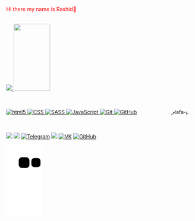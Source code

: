 <font style ="color:red">Hi there my name is Rashid👋 </font>
  
  <br>
<div>
  <a href="https://github.com/rashid-87">
  <img height="180px" src="https://github-readme-stats.vercel.app/api?username=rashid-87&show_icons=true&theme=dracula&include_all_commits=true&count_private=true"/>
    <img height="180px" width="44%" src="https://github-readme-stats.vercel.app/api/top-langs/?username=rashid-87&langs_count=7&theme=dracula"/>
</div>
  
##
  
<div> <br>
<img alt="html5" src="https://camo.githubusercontent.com/0c3a16a22ae058cfe38a06dc9ea16404cf006409262f547c9ccfa3ec8b30f71e/68747470733a2f2f696d672e736869656c64732e696f2f62616467652f2d48544d4c352d4533344632363f7374796c653d666c61742d737175617265266c6f676f3d68746d6c35266c6f676f436f6c6f723d7768697465" data-canonical-src="https://img.shields.io/badge/-HTML5-E34F26?style=flat-square&amp;logo=html5&amp;logoColor=white"  height="29" style="width: 50;">
<img src="https://camo.githubusercontent.com/2b49b2bf90302cbf8d066b13547d85bf09ecef2ed4274f82b6605d9a847eb286/68747470733a2f2f696d672e736869656c64732e696f2f62616467652f2d4353532d3333333f7374796c653d666f722d7468652d6261646765266c6f676f3d63737333266c6f676f436f6c6f723d626c7565" alt="CSS" data-canonical-src="https://img.shields.io/badge/-CSS-333?style=for-the-badge&amp;logo=css3&amp;logoColor=blue" height="30" width="100">
<img src="https://camo.githubusercontent.com/cfeaea98a9f65923317edbc557ecd2bb1117b59c21c8c357aa86299e44bf5a17/68747470733a2f2f696d672e736869656c64732e696f2f62616467652f2d534153532d3333333f7374796c653d666f722d7468652d6261646765266c6f676f3d53415353" alt="SASS" data-canonical-src="https://img.shields.io/badge/-SASS-333?style=for-the-badge&amp;logo=SASS" height="30" width="100">
<img src="https://camo.githubusercontent.com/dd6e432fef460b39933185c21109e73b9796354526b0f394a32e224147db78ae/68747470733a2f2f696d672e736869656c64732e696f2f62616467652f2d4a6176615363726970742d3333333f7374796c653d666f722d7468652d6261646765266c6f676f3d6a617661736372697074" alt="JavaScript" data-canonical-src="https://img.shields.io/badge/-JavaScript-333?style=for-the-badge&amp;logo=javascript" height="30" max-width="100%">
<img src="https://camo.githubusercontent.com/ecd61797542a3c4aadde178e2f6aac49f125c95f1d7249d6972304b91a4da8b8/68747470733a2f2f696d672e736869656c64732e696f2f62616467652f2d4769742d3333333f7374796c653d666f722d7468652d6261646765266c6f676f3d476974" alt="Git" data-canonical-src="https://img.shields.io/badge/-Git-333?style=for-the-badge&amp;logo=Git" height="30" width="100">
<img src="https://camo.githubusercontent.com/dbe1d254172d29511694c1a3b829b18b73a55e1a0465ead8a489476fe7c869bf/68747470733a2f2f696d672e736869656c64732e696f2f62616467652f2d4769744875622d3333333f7374796c653d666f722d7468652d6261646765266c6f676f3d476974487562" alt="GitHub" data-canonical-src="https://img.shields.io/badge/-GitHub-333?style=for-the-badge&amp;logo=GitHub" height="30" max-width="100%">
    <img align="right" alt="Rafa-pic" height="115" style="border-radius:100%;" style=for-the-badge&amp; src="https://s3.us-west-2.amazonaws.com/secure.notion-static.com/ca4fd0b1-0f5e-4aed-bd87-b5d3ae6fe110/emljB.gif?X-Amz-Algorithm=AWS4-HMAC-SHA256&amp;X-Amz-Content-Sha256=UNSIGNED-PAYLOAD&amp;X-Amz-Credential=AKIAT73L2G45EIPT3X45%2F20221218%2Fus-west-2%2Fs3%2Faws4_request&amp;X-Amz-Date=20221218T074732Z&amp;X-Amz-Expires=86400&amp;X-Amz-Signature=579e835542337086fda2a626a4bacd1ac3514dfcf32e613ada356583a478af87&amp;X-Amz-SignedHeaders=host&amp;x-id=GetObject">

</div>

  ##
  <br>
<div> 
  <a href="https://www.instagram.com/rashid_mamyrov/"><img src="https://img.shields.io/badge/-Instagram-%23E4405F?style=for-the-badge&logo=instagram&logoColor=white" target="_blank"></a>
 <a href="https://discord.com/channels/@me" target="_blank"><img src="https://img.shields.io/badge/Discord-7289DA?style=for-the-badge&logo=discord&logoColor=white" target="_blank"></a> 
 <a href="https://t.me/rashid_1987"><img src="https://camo.githubusercontent.com/32d301601badedb14ef7a1e56431bdc934779610de1561291873b6899e67d434/68747470733a2f2f696d672e736869656c64732e696f2f62616467652f2d54656c656772616d2d3333333f7374796c653d666f722d7468652d6261646765266c6f676f3d74656c656772616d266c6f676f436f6c6f723d323741304439" alt="Telegram" data-canonical-src="https://img.shields.io/badge/-Telegram-333?style=for-the-badge&amp;logo=telegram&amp;logoColor=27A0D9" style="max-width: 100%;"></a>
 <a href="https://www.facebook.com/profile.php?id=100010554607945" rel="nofollow"><img src="https://camo.githubusercontent.com/41f39a64ce9a6157ba73462c82b72c7314a96ae8b2e052efd487ddcd6a3f5602/68747470733a2f2f696d672e736869656c64732e696f2f62616467652f66616365626f6f6b2d2532333342353939382e7376673f267374796c653d666f722d7468652d6261646765266c6f676f3d66616365626f6f6b266c6f676f436f6c6f723d7768697465" data-canonical-src="https://img.shields.io/badge/facebook-%233B5998.svg?&amp;style=for-the-badge&amp;logo=facebook&amp;logoColor=white" style="max-width: 100%;"></a>
 <a href="https://vk.com/id331080270"><img src="https://camo.githubusercontent.com/acadedc5634bfdb4d3b5b3a8e6c832f7d261606040a38a7943298cdbd09b6a3c/68747470733a2f2f696d672e736869656c64732e696f2f62616467652f2d564b2d3333333f7374796c653d666f722d7468652d6261646765266c6f676f3d566b266c6f676f436f6c6f723d323741304439" alt="VK" data-canonical-src="https://img.shields.io/badge/-VK-333?style=for-the-badge&amp;logo=Vk&amp;logoColor=27A0D9" height="28" style="width: 80px;"></a>
 <a href="https://github.com/rashid-87"><img src="https://camo.githubusercontent.com/b256c04b53615f6e8d75481ea7b916143c83dbe2031e07dba72abbdcdff11721/68747470733a2f2f696d672e736869656c64732e696f2f62616467652f2d4769744875622d3333333f7374796c653d666f722d7468652d6261646765266c6f676f3d476974487562266c6f676f436f6c6f723d666666" alt="GitHub" data-canonical-src="https://img.shields.io/badge/-GitHub-333?style=for-the-badge&amp;logo=GitHub&amp;logoColor=fff" style="max-width: 100%;"></a>

 
  ![Snake animation](https://github.com/rafaballerini/rafaballerini/blob/output/github-contribution-grid-snake.svg)
 
</div>
